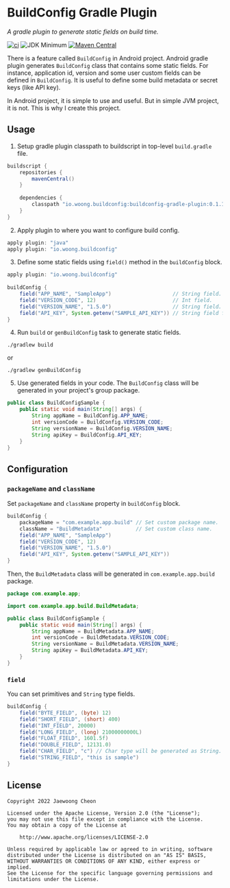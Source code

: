 # BuildConfig Gradle Plugin

_A gradle plugin to generate static fields on build time._

[![ci](https://github.com/cheonjaewoong/buildconfig-gradle-plugin/actions/workflows/ci.yml/badge.svg)](https://github.com/cheonjaewoong/buildconfig-gradle-plugin/actions/workflows/ci.yml)
![JDK Minimum](https://img.shields.io/badge/jdk-1.8%2B-007396?logo=java&logoColor=ff7800)
[![Maven Central](https://img.shields.io/maven-central/v/io.woong.buildconfig/buildconfig-gradle-plugin?label=maven%20central&logo=apache-maven&logoColor=red)](https://search.maven.org/artifact/io.woong.buildconfig/buildconfig-gradle-plugin)

There is a feature called `BuildConfig` in Android project.
Android gradle plugin generates `BuildConfig` class that contains some static fields.
For instance, application id, version and some user custom fields can be defined in `BuildConfig`.
It is useful to define some build metadata or secret keys (like API key).

In Android project, it is simple to use and useful.
But in simple JVM project, it is not.
This is why I create this project.

## Usage

1. Setup gradle plugin classpath to buildscript in top-level `build.gradle` file.

```groovy
buildscript {
    repositories {
        mavenCentral()
    }
        
    dependencies {
        classpath "io.woong.buildconfig:buildconfig-gradle-plugin:0.1.1"
    }
}
```    

2. Apply plugin to where you want to configure build config.

```groovy
apply plugin: "java"
apply plugin: "io.woong.buildconfig"
```

3. Define some static fields using `field()` method in the `buildConfig` block.

```groovy
apply plugin: "io.woong.buildconfig"
   
buildConfig {
    field("APP_NAME", "SampleApp")                    // String field.
    field("VERSION_CODE", 12)                         // Int field.
    field("VERSION_NAME", "1.5.0")                    // String field.
    field("API_KEY", System.getenv("SAMPLE_API_KEY")) // String field from system env variable.
}
```

4. Run `build` or `genBuildConfig` task to generate static fields.

```shell
./gradlew build
```

or

```shell
./gradlew genBuildConfig
```

5. Use generated fields in your code. The `BuildConfig` class will be generated in your project's group package.

```java
public class BuildConfigSample { 
    public static void main(String[] args) {
        String appName = BuildConfig.APP_NAME;
        int versionCode = BuildConfig.VERSION_CODE;
        String versionName = BuildConfig.VERSION_NAME;
        String apiKey = BuildConfig.API_KEY;
    }
}
```

## Configuration

### `packageName` and `className`

Set `packageName` and `className` property in `buildConfig` block.

```groovy
buildConfig {
    packageName = "com.example.app.build" // Set custom package name.
    className = "BuildMetadata"           // Set custom class name.
    field("APP_NAME", "SampleApp")
    field("VERSION_CODE", 12)
    field("VERSION_NAME", "1.5.0")
    field("API_KEY", System.getenv("SAMPLE_API_KEY"))
}
```

Then, the `BuildMetadata` class will be generated in `com.example.app.build` package.

```java
package com.example.app;

import com.example.app.build.BuildMetadata;

public class BuildConfigSample { 
    public static void main(String[] args) {
        String appName = BuildMetadata.APP_NAME;
        int versionCode = BuildMetadata.VERSION_CODE;
        String versionName = BuildMetadata.VERSION_NAME;
        String apiKey = BuildMetadata.API_KEY;
    }
}
```

### `field`

You can set primitives and `String` type fields.

```groovy
buildConfig {
    field("BYTE_FIELD", (byte) 12)
    field("SHORT_FIELD", (short) 400)
    field("INT_FIELD", 20000)
    field("LONG_FIELD", (long) 21000000000L)
    field("FLOAT_FIELD", 1601.5f)
    field("DOUBLE_FIELD", 12131.0)
    field("CHAR_FIELD", "c") // Char type will be generated as String.
    field("STRING_FIELD", "this is sample")
}
```

## License

```
Copyright 2022 Jaewoong Cheon

Licensed under the Apache License, Version 2.0 (the "License");
you may not use this file except in compliance with the License.
You may obtain a copy of the License at

    http://www.apache.org/licenses/LICENSE-2.0

Unless required by applicable law or agreed to in writing, software
distributed under the License is distributed on an "AS IS" BASIS,
WITHOUT WARRANTIES OR CONDITIONS OF ANY KIND, either express or implied.
See the License for the specific language governing permissions and
limitations under the License.
```
